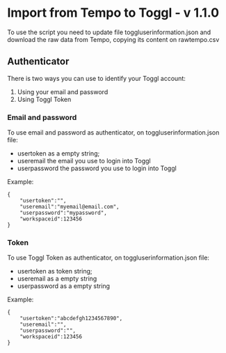 # Import from Tempo to Toggl - v 1.1.0

To use the script you need to update file toggluserinformation.json and download the raw data from Tempo, copying its content on rawtempo.csv


## Authenticator

There is two ways you can use to identify your Toggl account:

1. Using your email and password
2. Using Toggl Token


### Email and password

To use email and password as authenticator, on toggluserinformation.json file:
- usertoken as a empty string;
- useremail the email you use to login into Toggl
- userpassword the password you use to login into Toggl

Example:
```
{
    "usertoken":"",
    "useremail":"myemail@email.com",
    "userpassword":"mypassword",
    "workspaceid":123456
}
```

### Token

To use Toggl Token as authenticator, on toggluserinformation.json file:
- usertoken as token string;
- useremail as a empty string
- userpassword as a empty string

Example:
```
{
    "usertoken":"abcdefgh1234567890",
    "useremail":"",
    "userpassword":"",
    "workspaceid":123456
}
```
